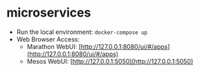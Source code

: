# microservices

* Run the local environment: `docker-compose up`
* Web Browser Access:
  - Marathon WebUI: [http://127.0.0.1:8080/ui/#/apps](http://127.0.0.1:8080/ui/#/apps)
  - Mesos WebUI: [http://127.0.0.1:5050](http://127.0.0.1:5050)
